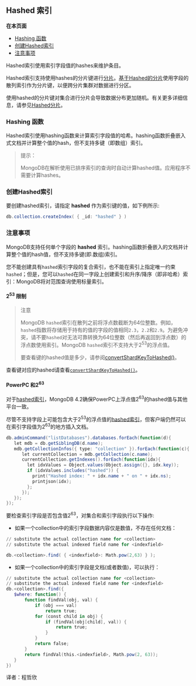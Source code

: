 ## Hashed 索引
**在本页面**

- [Hashing 函数](#hashing)
- [创建Hashed索引](#创建)
- [注意事项](#注意)

Hashed索引使用索引字段值的hashes来维护条目。

Hashed索引支持使用hashes的分片键进行[分片](https://docs.mongodb.com/manual/sharding/)。[基于Hashed的分片](https://docs.mongodb.com/manual/core/hashed-sharding/#sharding-hashed-sharding)使用字段的散列索引作为分片键，以便跨分片集群对数据进行分区。

使用hashed的分片键对集合进行分片会导致数据分布更加随机。有关更多详细信息，请参见[Hashed分片](https://docs.mongodb.com/manual/core/hashed-sharding/#sharding-hashed-sharding)。

### <span id="hashing">Hashing 函数</span>
Hashed索引使用hashing函数来计算索引字段值的哈希。hashing函数折叠嵌入式文档并计算整个值的hash，但不支持多键（即数组）索引。

> 提示：
> 
> MongoDB在解析使用已排序索引的查询时自动计算hashed值。应用程序不需要计算hashes。

### <span id="创建">创建Hashed索引</span>
要创建hashed索引，请指定 **hashed** 作为索引键的值，如下例所示:

```powershell
db.collection.createIndex( { _id: "hashed" } )
```
### <span id="注意">注意事项</span>
MongoDB支持任何单个字段的 **hashed** 索引。hashing函数折叠嵌入的文档并计算整个值的hash值，但不支持多键(即.数组)索引。

您不能创建具有`hashed`索引字段的复合索引，也不能在索引上指定唯一约束`hashed`；但是，您可以`hashed`在同一字段上创建索引和升序/降序（即非哈希）索引：MongoDB将对范围查询使用标量索引。

#### 2<sup>53</sup> 限制

> 注意
>
> MongoDB `hashed`索引在散列之前将浮点数截断为64位整数。例如，`hashed`指数将存储用于持有的值的字段的值相同`2.3`，`2.2`和`2.9`。为避免冲突，请不要`hashed`对无法可靠转换为64位整数（然后再返回到浮点数）的浮点数使用索引。MongoDB `hashed`索引不支持大于2<sup>53</sup>的浮点值。
>
> 要查看键的hashed值是多少，请参阅[convertShardKeyToHashed()](https://docs.mongodb.com/manual/reference/method/convertShardKeyToHashed/#convertShardKeyToHashed)。

查看键对应的hashed请查看[`convertShardKeyToHashed()`](https://docs.mongodb.com/manual/reference/method/convertShardKeyToHashed/#convertShardKeyToHashed)。
#### PowerPC 和2<sup>63</sup>
对于[hashed索引](https://docs.mongodb.com/manual/core/index-hashed/#)，MongoDB 4.2确保PowerPC上浮点值2<sup>63</sup>的hashed值与其他平台一致。

尽管不支持字段上可能包含大于2<sup>53</sup>的浮点值的[hashed索引](https://docs.mongodb.com/manual/core/index-hashed/#)，但客户端仍然可以在索引字段值为2<sup>63</sup>的地方插入文档。

```powershell
db.adminCommand("listDatabases").databases.forEach(function(d){
   let mdb = db.getSiblingDB(d.name);
   mdb.getCollectionInfos({ type: "collection" }).forEach(function(c){
      let currentCollection = mdb.getCollection(c.name);
      currentCollection.getIndexes().forEach(function(idx){
        let idxValues = Object.values(Object.assign({}, idx.key));
        if (idxValues.includes("hashed")) {
          print("Hashed index: " + idx.name + " on " + idx.ns);
          printjson(idx);
        };
      });
   });
});
```
要检查索引字段是否包含值2<sup>63</sup>，对集合和索引字段执行以下操作:

- 如果一个collection中的索引字段数据内容仅是数值，不存在任何文档：
```powershell
// substitute the actual collection name for <collection>
// substitute the actual indexed field name for <indexfield>

db.<collection>.find( { <indexfield>: Math.pow(2,63) } );
```

- 如果一个collection中的索引字段是文档(或者数值)，可以执行：
```powershell
// substitute the actual collection name for <collection>
// substitute the actual indexed field name for <indexfield>
db.<collection>.find({
   $where: function() {
       function findVal(obj, val) {
           if (obj === val)
               return true;
           for (const child in obj) {
               if (findVal(obj[child], val)) {
                   return true;
               }
           }
           return false;
       }
       return findVal(this.<indexfield>, Math.pow(2, 63));
   }
})
```

译者：程哲欣
